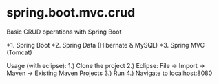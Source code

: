 # spring.boot.mvc.crud
Basic CRUD operations with Spring Boot

*1. Spring Boot
*2. Spring Data (Hibernate & MySQL)
*3. Spring MVC (Tomcat)

Usage (with eclipse):
1.) Clone the project
2.) Eclipse: File -> Import -> Maven -> Existing Maven Projects
3.) Run
4.) Navigate to localhost:8080
